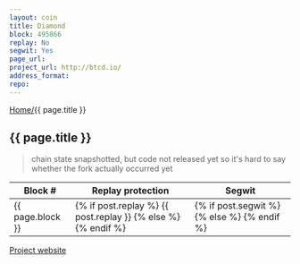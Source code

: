 ```yaml
---
layout: coin
title: Diamond
block: 495866
replay: No
segwit: Yes
page_url:
project_url: http://btcd.io/
address_format:
repo:
---
```

<a href="/">Home/</a>{{ page.title }}

## {{ page.title }}

>chain state snapshotted, but code not released yet so it's hard to say whether the fork actually occurred yet

<table>
    <thead>
        <tr>
            <th>Block #</th>
            <th>Replay protection</th>
            <th>Segwit</th>
        </tr>
    </thead>
    <tbody>
        <tr>
          <td>{{ page.block }}</td>
          <td>{% if post.replay %} <i class="fa fa-check-square olive" aria-hidden="true"></i> {{ post.replay }} {% else %} <i class="fa fa-minus-circle red" aria-hidden="true"></i> {% endif %}</td>
          <td>{% if post.segwit %} <i class="fa fa-check-square olive" aria-hidden="true"></i>  {% else %} <i class="fa fa-minus-circle red" aria-hidden="true"></i> {% endif %}</td>
        </tr>
    </tbody>
</table>

<a href="{{ page.project_url }}">Project website <i class="fa fa-external-link" aria-hidden="true"></i></a>

